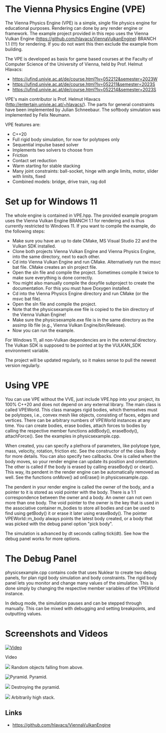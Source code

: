 # The Vienna Physics Engine (VPE)
The Vienna Physics Engine (VPE) is a simple, single file physics engine for educational purposes.
Rendering can done by any render engine or framework. The example project provided in this repo uses the Vienna Vulkan Engine (https://github.com/hlavacs/ViennaVulkanEngine) BRANCH 1.1 (!!!) for rendering. If you do not want this then exclude the example from building.

The VPE is developed as basis for game based courses at the Faculty of Computer Science of the University of Vienna, held by Prof. Helmut Hlavacs:

- https://ufind.univie.ac.at/de/course.html?lv=052212&semester=2023W
- https://ufind.univie.ac.at/de/course.html?lv=052211&semester=2023S
- https://ufind.univie.ac.at/de/course.html?lv=052214&semester=2023S

VPE's main contributor is Prof. Helmut Hlavacs (http://entertain.univie.ac.at/~hlavacs/). The parts for general constraints have been implemented by Julian Schneebaur. The softbody simulation was implemented by Felix Neumann.

VPE features are:
- C++20
- Full rigid body simulation, for now for polytopes only
- Sequential impulse based solver
- Implements two solvers to choose from
- Friction
- Contact set reduction
- Warm starting for stable stacking
- Many joint constraints: ball-socket, hinge with angle limits, motor, slider with limits, fixed
- Combined models: bridge, drive train, rag doll

# Set up for Windows 11

The whole engine is contained in VPE.hpp. The provided example program uses the Vienna Vulkan Engine BRANCH 1.1 for rendering and is thus currently restricted to Windows 11. If you want to compile the example, do the following steps:
- Make sure you have an up to date CMake, MS Visual Studio 22 and the Vulkan SDK installed.
- Clone both projects Vienna Vulkan Engine and Vienna Physics Engine, into the same directory, next to each other.
- Cd into Vienna Vulkan Engine and run CMake. Alternatively run the msvc bat file. CMake creates an sln project file.
- Open the sln file and compile the project. Sometimes compile it twice to make sure everything is done correctly.
- You might also manually compile the doxyfile subproject to create the documentation. For this you must have Doxygen installed.
- Cd into the Vienna Physics Engine directory and run CMake (or the msvc bat file).
- Open the sln file and compile the project.
- Note that the physicsexample.exe file is copied to the bin directory of the Vienna Vulkan Engine!
- Make sure the physicsexample.exe file is in the same directory as the assimp lib file (e.g., Vienna Vulkan Engine/bin/Release). 
- Now you can run the example.

For Windows 11, all non-Vulkan dependencies are in the external directory. The Vulkan SDK is supposed to be pointed at by the VULKAN_SDK environment variable.

The project will be updated regularly, so it makes sense to pull the newest version regularly.

# Using VPE

You can use VPE without the VVE, just include VPE.hpp into your project, its 100% C++20 and does not depend on any external library.
The main class is called VPEWorld. This class manages rigid bodies, which themselves must be polytopes, i.e., convex mesh like objects, consisting of faces, edges and vertices. There can be arbitrary numbers of VPEWorld instances at any time. You can create bodies, erase bodies, attach forces to bodies by calling the respective member functions addBody(), eraseBody(), attachForce(). See the examples in physicsexample.cpp.

When created, you can specify a plethora of parameters, like polytope type, mass, velocity, rotation, friction etc. See the constructor of the class Body for more details.
You can also specify two callbacks. One is called when the body moves, so your render engine can update its position and orientation. The other is called if the body is erased by calling eraseBody() or clear(). This way, its pendent in the render engine can be automatically removed as well.
See the functions onMove() ad onErase() in physicsexample.cpp.

The pendent in your render engine is called the owner of the body, and a pointer to it is stored as void pointer with the body. There is a 1:1 correspondence between the owner and a body. An owner can not own more than one body. The void pointer to the owner is the key that is used in the associative container m_bodies to store all bodies and can be used to find using getBody() it or erase it later using eraseBody().
The pointer VPEWorld::m_body always points the latest body created, or a body that was picked with the debug panel option "pick body".

The simulation is advanced by dt seconds calling tick(dt). See how the debug panel works for more options.

# The Debug Panel

physicsexample.cpp contains code that uses Nuklear to create two debug panels, for plan rigid body simulation and body constraints. The rigid body panel lets you monitor and change many values of the simulation. This is done simply by changing the respective member variables of the VPEWorld instance.

In debug mode, the simulation pauses and can be stepped through manually. This can be mixed with debugging and setting breakpoints, and outputting values.

# Screenshots and Videos

[![Video](https://img.youtube.com/vi/OXzVGFwC8dI/0.jpg)](https://www.youtube.com/watch?v=OXzVGFwC8dI "")

Video


![](screenshot1.png "")
Random objects falling from above.

![](screenshot2.png "Pyramid.")
Pyramid.

![](screenshot3.png "")
Destroying the pyramid.

![](screenshot4.png "")
Arbitrarily high stack.


## Links
-	https://github.com/hlavacs/ViennaVulkanEngine
